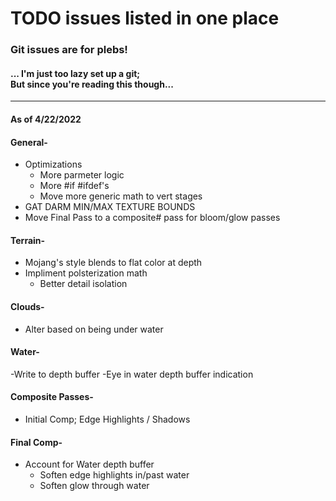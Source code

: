 # TODO issues listed in one place
### Git issues are for plebs!
####   ... I'm just too lazy set up a git; <br> But since you're reading this though...


---
#### As of 4/22/2022


#### General-
- Optimizations
  - More parmeter logic
  - More #if #ifdef's
  - Move more generic math to vert stages
- GAT DARM MIN/MAX TEXTURE BOUNDS
- Move Final Pass to a composite# pass for bloom/glow passes


#### Terrain-
- Mojang's style blends to flat color at depth
- Impliment polsterization math
  - Better detail isolation


#### Clouds-
- Alter based on being under water


#### Water-
-Write to depth buffer
-Eye in water depth buffer indication


#### Composite Passes-
- Initial Comp; Edge Highlights / Shadows


#### Final Comp-
- Account for Water depth buffer
  - Soften edge highlights in/past water
  - Soften glow through water
